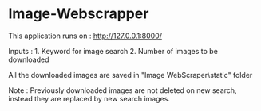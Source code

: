 # Image-Webscrapper

This application runs on : http://127.0.0.1:8000/

Inputs : 1. Keyword for image search 
		 2. Number of images to be downloaded

All the downloaded images are saved in "Image WebScraper\static" folder

Note : Previously downloaded images are not deleted on new search, instead they are replaced by new search images.